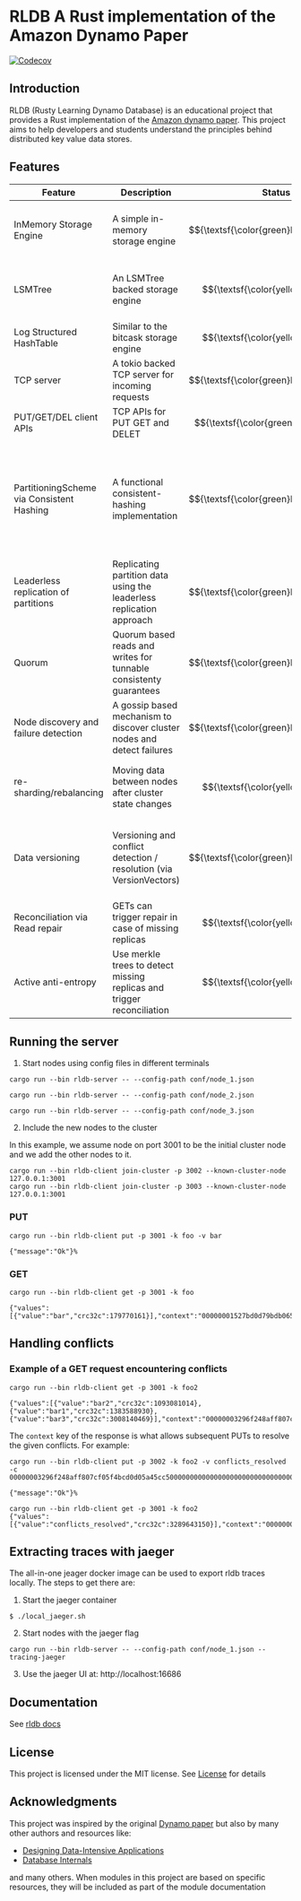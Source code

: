 # RLDB A Rust implementation of the Amazon Dynamo Paper
[![Codecov](https://codecov.io/github/rcmgleite/rldb/coverage.svg?branch=master)](https://codecov.io/gh/rcmgleite/rldb)

## Introduction
RLDB (Rusty Learning Dynamo Database) is an educational project that provides a Rust implementation of the [Amazon dynamo paper](https://www.allthingsdistributed.com/files/amazon-dynamo-sosp2007.pdf). This project aims to help developers and students understand the principles behind distributed key value data stores.

## Features
| Feature | Description | Status | Resources |
| --- | --- | --- | --- |
| InMemory Storage Engine | A simple in-memory storage engine | $${\textsf{\color{green}Implemented}}$$ | [Designing Data-Intensive applications - chapter 3](https://www.oreilly.com/library/view/designing-data-intensive-applications/9781491903063/) | 
| LSMTree | An LSMTree backed storage engine | $${\textsf{\color{yellow}TODO}}$$ | [Designing Data-Intensive applications - chapter 3](https://www.oreilly.com/library/view/designing-data-intensive-applications/9781491903063/) |
| Log Structured HashTable | Similar to the bitcask storage engine | $${\textsf{\color{yellow}TODO}}$$ | [Bitcask intro paper](https://riak.com/assets/bitcask-intro.pdf) |
| TCP server | A tokio backed TCP server for incoming requests | $${\textsf{\color{green}Implemented}}$$ | [tokio](https://github.com/tokio-rs/tokio) |
| PUT/GET/DEL client APIs | TCP APIs for PUT GET and DELET | $${\textsf{\color{greenyellow}WIP}}$$ | N/A |
| PartitioningScheme via Consistent Hashing | A functional consistent-hashing implementation | $${\textsf{\color{green}Implemented}}$$ | [Designing Data-Intensive applications - chapter 6](https://www.oreilly.com/library/view/designing-data-intensive-applications/9781491903063/), [Consistent Hashing by David Karger](https://cs.brown.edu/courses/csci2950-u/papers/chash99www.pdf) |
| Leaderless replication of partitions | Replicating partition data using the leaderless replication approach | $${\textsf{\color{green}Implemented}}$$ | [Designing Data-Intensive applications - chapter 5](https://www.oreilly.com/library/view/designing-data-intensive-applications/9781491903063/) |
| Quorum | Quorum based reads and writes for tunnable consistenty guarantees | $${\textsf{\color{green}Implemented}}$$ | [Designing Data-Intensive applications - chapter 5](https://www.oreilly.com/library/view/designing-data-intensive-applications/9781491903063/) |
| Node discovery and failure detection| A gossip based mechanism to discover cluster nodes and detect failures | $${\textsf{\color{green}Implemented}}$$ | [Dynamo Paper](https://www.allthingsdistributed.com/files/amazon-dynamo-sosp2007.pdf)
| re-sharding/rebalancing | Moving data between nodes after cluster state changes | $${\textsf{\color{yellow}TODO}}$$ | [Designing Data-Intensive applications - chapter 6](https://www.oreilly.com/library/view/designing-data-intensive-applications/9781491903063/) |
| Data versioning | Versioning and conflict detection / resolution (via VersionVectors) | $${\textsf{\color{green}Implemented}}$$ | [Vector clock wiki](https://en.wikipedia.org/wiki/Vector_clock), [Lamport clock paper](https://lamport.azurewebsites.net/pubs/time-clocks.pdf) (not that easy to parse)
| Reconciliation via Read repair | GETs can trigger repair in case of missing replicas | $${\textsf{\color{yellow}TODO}}$$ | [Dynamo Paper](https://www.allthingsdistributed.com/files/amazon-dynamo-sosp2007.pdf)
| Active anti-entropy | Use merkle trees to detect missing replicas and trigger reconciliation | $${\textsf{\color{yellow}TODO}}$$ | [Dynamo Paper](https://www.allthingsdistributed.com/files/amazon-dynamo-sosp2007.pdf)

## Running the server


1. Start nodes using config files in different terminals
```
cargo run --bin rldb-server -- --config-path conf/node_1.json
```
```
cargo run --bin rldb-server -- --config-path conf/node_2.json
```
```
cargo run --bin rldb-server -- --config-path conf/node_3.json
```

2. Include the new nodes to the cluster

In this example, we assume node on port 3001 to be the initial cluster node and we add the other nodes to it.

```
cargo run --bin rldb-client join-cluster -p 3002 --known-cluster-node 127.0.0.1:3001
cargo run --bin rldb-client join-cluster -p 3003 --known-cluster-node 127.0.0.1:3001
```

### PUT
```
cargo run --bin rldb-client put -p 3001 -k foo -v bar

{"message":"Ok"}% 
```

### GET
```
cargo run --bin rldb-client get -p 3001 -k foo

{"values":[{"value":"bar","crc32c":179770161}],"context":"00000001527bd0d79bdb065196e93b951879b64300000000000000000000000000000001"}
```

## Handling conflicts

### Example of a GET request encountering conflicts

```
cargo run --bin rldb-client get -p 3001 -k foo2

{"values":[{"value":"bar2","crc32c":1093081014},{"value":"bar1","crc32c":1383588930},{"value":"bar3","crc32c":3008140469}],"context":"00000003296f248aff807cf05f4bcd0d05a45cc500000000000000000000000000000001527bd0d79bdb065196e93b951879b64300000000000000000000000000000001e975274170197c04e92166baff4d20c900000000000000000000000000000001"}
```

The `context` key of the response is what allows subsequent PUTs to resolve the given conflicts. For example:

```
cargo run --bin rldb-client put -p 3002 -k foo2 -v conflicts_resolved -c 00000003296f248aff807cf05f4bcd0d05a45cc500000000000000000000000000000001527bd0d79bdb065196e93b951879b64300000000000000000000000000000001e975274170197c04e92166baff4d20c900000000000000000000000000000001

{"message":"Ok"}% 

cargo run --bin rldb-client get -p 3001 -k foo2 
{"values":[{"value":"conflicts_resolved","crc32c":3289643150}],"context":"00000003296f248aff807cf05f4bcd0d05a45cc500000000000000000000000000000001527bd0d79bdb065196e93b951879b64300000000000000000000000000000002e975274170197c04e92166baff4d20c900000000000000000000000000000001"}%
```

## Extracting traces with jaeger

The all-in-one jeager docker image can be used to export rldb traces locally. The steps to get there are:

1. Start the jaeger container 

```
$ ./local_jaeger.sh
```

2. Start nodes with the jaeger flag

```
cargo run --bin rldb-server -- --config-path conf/node_1.json --tracing-jaeger
```

3. Use the jaeger UI at: http://localhost:16686

## Documentation
See [rldb docs](https://docs.rs/rldb/latest/rldb/)

## License
This project is licensed under the MIT license.
See [License](https://github.com/rcmgleite/rldb/blob/master/LICENSE) for details

## Acknowledgments

This project was inspired by the original [Dynamo paper](https://www.allthingsdistributed.com/files/amazon-dynamo-sosp2007.pdf) but also by many other authors and resources like:

- [Designing Data-Intensive Applications](https://www.oreilly.com/library/view/designing-data-intensive-applications/9781491903063/)
- [Database Internals](https://www.databass.dev/)

and many others. When modules in this project are based on specific resources, they will be included as part of the module documentation
